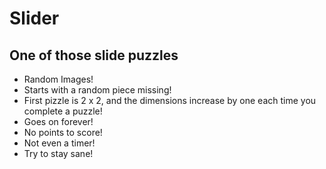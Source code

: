# Slider

## One of those slide puzzles

-   Random Images!
-   Starts with a random piece missing!
-   First pizzle is 2 x 2, and the dimensions increase by one each time you complete a puzzle!
-   Goes on forever!
-   No points to score!
-   Not even a timer!
-   Try to stay sane!
